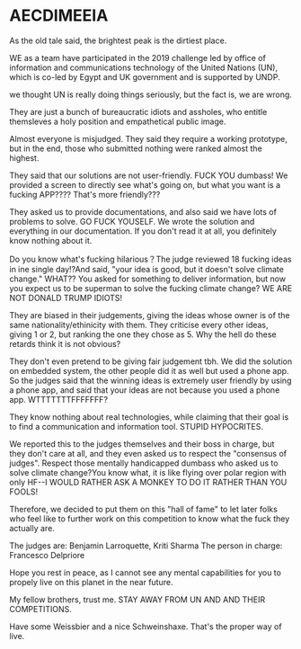 # AECDIMEEIA

As the old tale said, the brightest peak is the dirtiest place.

WE as a team have participated in the 2019 challenge led by office of information and communications technology of the United Nations (UN), which is co-led by Egypt and UK government and is supported by UNDP.

we thought UN is really doing things seriously, but the fact is, we are wrong.

They are just a bunch of bureaucratic idiots and assholes, who entitle themsleves a holy position and empathetical public image.

Almost everyone is misjudged. They said they require a working prototype, but in the end, those who submitted nothing were ranked almost the highest.

They said that our solutions are not user-friendly. FUCK YOU dumbass! We provided a screen to directly see what's going on, but what you want is a fucking APP???? That's more friendly???

They asked us to provide documentations, and also said we have lots of problems to solve. GO FUCK YOUSELF. We wrote the solution and everything in our documentation. If you don't read it at all, you definitely know nothing about it.

Do you know what's fucking hilarious？The judge reviewed 18 fucking ideas in ine single day!?And said, "your idea is good, but it doesn't solve climate change." WHAT?? You asked for something to deliver information, but now you expect us to be superman to solve the fucking climate change? WE ARE NOT DONALD TRUMP IDIOTS!

They are biased in their judgements, giving the ideas whose owner is of the same nationality/ethinicity with them. They criticise every other ideas, giving 1 or 2, but ranking the one they chose as 5. Why the hell do these retards think it is not obvious?

They don't even pretend to be giving fair judgement tbh. We did the solution on embedded system, the other people did it as well but used a phone app. So the judges said that the winning ideas is extremely user friendly by using a phone app, and said that your ideas are not because you used a phone app. WTTTTTTTFFFFFFF?

They know nothing about real technologies, while claiming that their goal is to find a communication and information tool. STUPID HYPOCRITES.

We reported this to the judges themselves and their boss in charge, but they don't care at all, and they even asked us to respect the "consensus of judges". Respect those mentally handicapped dumbass who asked us to solve climate change?You know what, it is like flying over polar region with only HF--I WOULD RATHER ASK A MONKEY TO DO IT RATHER THAN YOU FOOLS!

Therefore, we decided to put them on this "hall of fame" to let later folks who feel like to further work on this competition to know what the fuck they actually are.

The judges are: Benjamin Larroquette, Kriti Sharma
The person in charge: Francesco Delpriore

Hope you rest in peace, as I cannot see any mental capabilities for you to propely live on this planet in the near future.

My fellow brothers, trust me. STAY AWAY FROM UN AND AND THEIR COMPETITIONS.

Have some Weissbier and a nice Schweinshaxe. That's the proper way of live.
